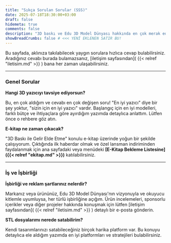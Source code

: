 ```yaml
---
title: "Sıkça Sorulan Sorular (SSS)"
date: 2025-07-18T18:30:00+03:00
draft: false
hidemeta: true
comments: false
description: "3D baskı ve Edu 3D Model Dünyası hakkında en çok merak edilen soruların cevaplarını burada bulabilirsiniz."
showBreadCrumbs: false # <<< YENİ EKLENEN SATIR BU!
---
```


Bu sayfada, aklınıza takılabilecek yaygın sorulara hızlıca cevap bulabilirsiniz. Aradığınız cevabı burada bulamazsanız, [iletişim sayfasından]( {{< relref "iletisim.md" >}} ) bana her zaman ulaşabilirsiniz.

---

### **Genel Sorular**

**Hangi 3D yazıcıyı tavsiye ediyorsun?**

Bu, en çok aldığım ve cevabı en çok değişen soru! "En iyi yazıcı" diye bir şey yoktur, "sizin için en iyi yazıcı" vardır. Başlangıç için en iyi modelleri, farklı bütçe ve ihtiyaçlara göre ayırdığım yazımda detaylıca anlattım. Lütfen önce o rehbere göz atın.

**E-kitap ne zaman çıkacak?**

"3D Baskı ile Gelir Elde Etme" konulu e-kitap üzerinde yoğun bir şekilde çalışıyorum. Çıktığında ilk haberdar olmak ve özel lansman indiriminden faydalanmak için ana sayfadaki veya menüdeki **[E-Kitap Bekleme Listesine]({{< relref "ekitap.md" >}})** katılabilirsiniz.

---

### **İş ve İşbirliği**

**İşbirliği ve reklam şartlarınız nelerdir?**

Markanız veya ürününüz, Edu 3D Model Dünyası'nın vizyonuyla ve okuyucu kitlemle uyumluysa, her türlü işbirliğine açığım. Ürün incelemeleri, sponsorlu içerikler veya diğer projeler hakkında konuşmak için lütfen [iletişim sayfasından]( {{< relref "iletisim.md" >}} ) detaylı bir e-posta gönderin.

**STL dosyalarımı nerede satabilirim?**

Kendi tasarımlarınızı satabileceğiniz birçok harika platform var. Bu konuyu detaylıca ele aldığım yazımda en iyi platformları ve stratejileri bulabilirsiniz.